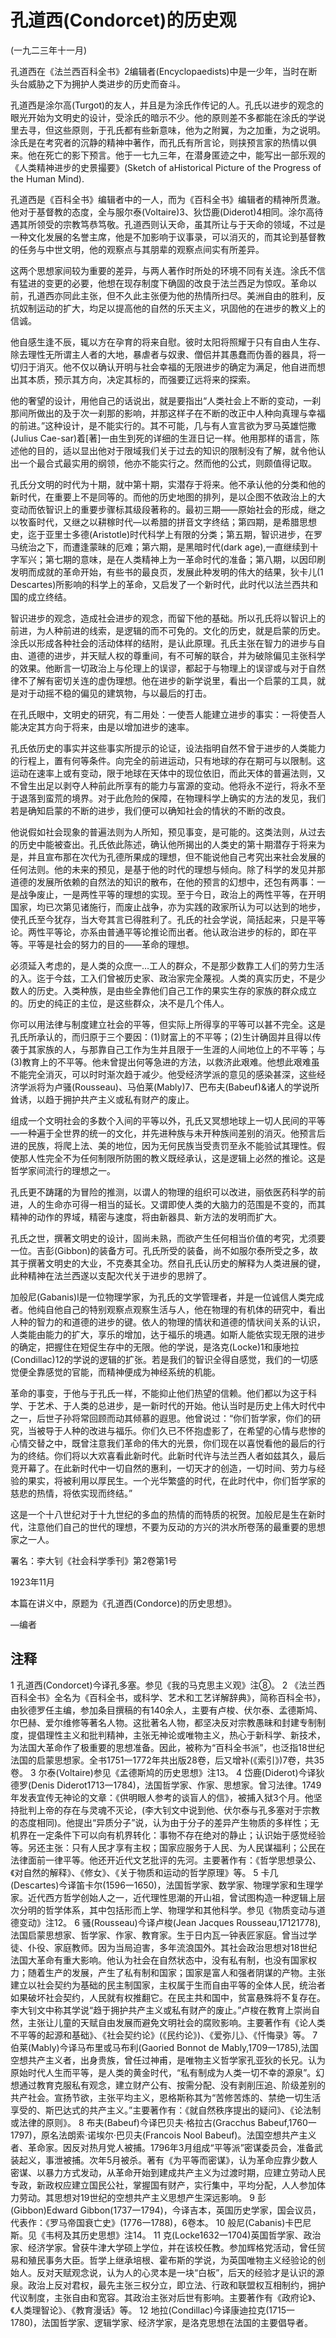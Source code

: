 # 孔道西(Condorcet)的历史观

 

(一九二三年十一月)

 

孔道西在《法兰西百科全书》2编辑者(Encyclopaedists)中是一少年，当时在断头台威胁之下为拥护人类进步的历史而奋斗。

孔道西是涂尔高(Turgot)的友人，并且是为涂氏作传记的人。孔氏以进步的观念的眼光开始为文明史的设计，受涂氏的暗示不少。他的原则差不多都能在涂氏的学说里去寻，但这些原则，于孔氏都有些新意味，他为之附翼，为之加重，为之说明。涂氏是在考究者的沉静的精神中著作，而孔氏有所言论，则挟预言家的热情以俱来。他在死亡的影下预言。他于一七九三年，在潜身匿迹之中，能写出一部乐观的《人类精神进步的史景撮要》(Sketch of aHistorical Picture of the Progress of the Human Mind).

孔道西是《百科全书》编辑者中的一人，而为《百科全书》编辑者的精神所贯澈。他对于基督教的态度，全与服尔泰(Voltaire)3、狄岱鹿(Diderot)4相同。涂尔高待遇其所领受的宗教笃恭笃敬。孔道西则认天命，虽其所让与于天命的领域，不过是一种文化发展的名誉主席，他是不加影响于议事录，可以消灭的，而其论到基督教的任务与中世文明，他的观察点与其朋辈的观察点间实有所差异。

这两个思想家间较为重要的差异，与两人著作时所处的环境不同有关连。涂氏不信有猛进的变更的必要，他想在现存制度下确固的改良于法兰西足为惊叹。革命以前，孔道西亦同此主张，但不久此主张便为他的热情所扫尽。美洲自由的胜利，反抗奴制运动的扩大，均足以提高他的自然的乐天主义，巩固他的在进步的教义上的信诚。

他自感生逢不辰，辄以方在孕育的将来自慰。彼时太阳将照耀于只有自由人生存、除去理性无所谓主人者的大地，暴虐者与奴隶、僧侣并其愚蠢而伪善的器具，将一切归于消灭。他不仅以确认开明与社会幸福的无限进步的确定为满足，他自进而想出其本质，预示其方向，决定其标的，而强要辽远将来的探索。

他的奢望的设计，用他自己的话说出，就是要指出“人类社会上不断的变动，一刹那间所做出的及于次一刹那的影响，并那这样子在不断的改正中人种向真理与幸福的前进。”这种设计，是不能实行的。其不可能，几与有人宣言欲为罗马英雄恺撒(Julius Cae-sar)着[著]一由生到死的详细的生涯日记一样。他用那样的语言，陈述他的目的，适以显出他对于限域我们关于过去的知识的限制没有了解，就令他认出一个最合式最实用的纲领，他亦不能实行之。然而他的公式，则颇值得记取。

孔氏分文明的时代为十期，就中第十期，实潜存于将来。他不承认他的分类和他的新时代，在重要上不是同等的。而他的历史地图的排列，是以企图不依政治上的大变动而依智识上的重要步骤标其级段著称的。最初三期——原始社会的形成，继之以牧畜时代，又继之以耕稼时代—以希腊的拼音文字终结；第四期，是希腊思想史，迄于亚里士多德(Aristotle)时代科学上有限的分类；第五期，智识进步，在罗马统治之下，而遭逢蒙昧的厄难；第六期，是黑暗时代(dark age),一直继续到十字军兴；第七期的意味，是在人类精神上为一革命时代的准备；第八期，以因印刷发明而成就的革命开始，有些书的最良页，发展此种发明的伟大的结果，狄卡儿(1 Descartes)所影响的科学上的革命，又启发了一个新时代，此时代以法兰西共和国的成立终结。

智识进步的观念，造成社会进步的观念，而留下他的基础。所以孔氏将以智识上的前进，为人种前进的线索，是逻辑的而不可免的。文化的历史，就是启蒙的历史。涂氏以形成各种社会的活动体样的结附，是认此原理。孔氏主张在智力的进步与自由、道德的进步，并天赋人权的尊重间，有不可解的联合，并为破除偏见主张科学的效果。他断言一切政治上与伦理上的误谬，都起于与物理上的误谬或与对于自然律不了解有密切关连的虚伪理想。他在进步的新学说里，看出一个启蒙的工具，就是对于动摇不稳的偏见的建筑物，与以最后的打击。

在孔氏眼中，文明史的研究，有二用处：一使吾人能建立进步的事实：一将使吾人能决定其方向于将来，由是以增加进步的速率。

孔氏依历史的事实并这些事实所提示的论证，设法指明自然不曾于进步的人类能力的行程上，置有何等条件。向完全的前进运动，只有地球的存在期可与以限制。这运动在速率上或有变动，限于地球在天体中的现位依旧，而此天体的普遍法则，又不曾生出足以剥夺人种前此所享有的能力与富源的变动。他将永不逆行，将永不至于退落到蛮荒的境界。对于此危险的保障，在物理科学上确实的方法的发见，我们若是确知启蒙的不断的进步，我们便可以确知社会的情状的不断的改良。

他说假如社会现象的普遍法则为人所知，预见事变，是可能的。这类法则，从过去的历史中能被查出。孔氏依此陈述，确认他所揭出的人类史的第十期潜存于将来为是，并且宣布那在次代为孔德所果成的理想，但不能说他自己考究出来社会发展的任何法则。他的未来的预见，是基于他的时代的理想与倾向。除了科学的发见并那道德的发展所依赖的自然法的知识的散布，在他的预言的幻想中，还包有两事：一是战争废止，一是两性平等的理想的实现。至于今日，政治上的两性平等，在开明国家，均已次第见诸施行，而废止战争，亦为实践的政家所认为可以达到的地步，使孔氏至今犹存，当大夸其言已得胜利了。孔氏的社会学说，简括起来，只是平等论。两性平等论，亦系由普通平等论推论而出者。他认政治进步的标的，即在平等。平等是社会的努力的目的——革命的理想。

必须延入考虑的，是人类的众庶一…工人的群众，不是那少数靠工人们的劳力生活的入。迄于今兹，工入们曾被历史家、政治家完全蔑视。人类的真实历史，不是少数人的历史。入类种族，是由些全靠他们自己工作的果实生存的家族的群众成立的。历史的纯正的主位，是这些群众，决不是几个伟人。

你可以用法律与制度建立社会的平等，但实际上所得享的平等可以甚不完全。这是孔氏所承认的，而归原于三个要因：(1)财富上的不平等；(2)生计确固并且得以传袭于其家族的人，与那靠自己工作为生并且限于一生涯的人间地位上的不平等；与(3)教育上的不平等。他未曾提出何等急进的方法，以救济此艰难。他想此艰难虽不能完全消灭，可以时时渐次趋于减少。他受经济学派的意见的感染甚深，这些经济学派将为卢骚(Rousseau)、马伯莱(Mably)7、巴布夫(Babeuf)&诸人的学说所耸诱，以趋于拥护共产主义或私有财产的废止。

组成一个文明社会的多数个入间的平等以外，孔氏又冥想地球上一切人民间的平等—一种遍于全世界的统一的文化，并先进种族与未开种族间差别的消灭。他预言后进的民族，将爬上法、美的地位，因为无何民族当受责罚至永不能验试其理性。假使那人性完全不为任何制限所防圉的教义既经承认，这是逻辑上必然的推论。这是哲学家间流行的理想之一。

孔氏更不踌躇的为冒险的推测，以谓人的物理的组织可以改进，丽依医药科学的前进，人的生命亦可得一相当的延长。又谓即使人类的大脑力的范围是不变的，而其精神的动作的界域，精密与速度，将由新器具、新方法的发明而扩大。

孔氏之世，撰著文明史的设计，固尚未熟，而欲产生任何相当价值的考究，尤须要一位。吉彭(Gibbon)的装备方可。孔氏所受的装备，尚不如服尔泰所受之多，故其于撰著文明史的大业，不克奏其全功。然自孔氏认历史的解释为人类进展的键，此种精神在法兰西遂以支配次代关于进步的思辨了。

加般尼(Gabanis)l是一位物理学家，为孔氏的文学管理者，并是一位诚信人类完成者。他纯自他自己的特别观察点观察生活与人，他在物理的有机体的研究中，看出人种的智力的和道德的进步的键。依人的物理的情状和道德的情状间关系的认识，人类能由能力的扩大，享乐的增加，达于福乐的境遇。如斯人能依实现无限的进步的确定，把握住在短促生存中的无限。他的学说，是洛克(Locke)1和康地拉(Condillac)12的学说的逻辑的扩张。若是我们的智识全得自感觉，我们的一切感觉便全靠感觉的官能，而精神便成为神经系统的机能。

革命的事变，于他与于孔氏一样，不能抑止他们热望的信赖。他们都以为这于科学、于艺术、于人类的总进步，是一新时代的开始。他认当时是历史上伟大时代中之一，后世子孙将常回顾而动其倾慕的遐思。他曾说过：“你们哲学家，你们的研究，当被导于人种的改进与福乐。你们久已不怀抱虚影了，在希望的心情与悲惨的心情交替之中，既曾注意我们革命的伟大的光景，你们现在以喜悦看他的最后的行为的终结。你们将以大欢喜看此新时代。此新时代许与法兰西人者如兹其久，最后竞开幕了。在此新时代中一切自然的惠利，一切天才的创造，一切时间、劳力与经验的果实，将被利用以厚民生。一个光华繁盛的时代，在此时代中，你们哲学家的慈悲的热情，将依实现而终结。”

这是一个十八世纪对于十九世纪的多血的热情的而特质的祝贺。加般尼是生在新时代，注意他们自己的世代的理想，不要为反动的方兴的洪水所卷荡的最重要的思想家之一人。

 

署名：李大钊《社会科学季刊》第2卷第1号

1923年11月

 

本篇在讲义中，原题为《孔道西(Condorce)的历史思想》。

—编者

 

## 注释
1 孔道西(Condorcet)今译孔多塞。参见《我的马克思主义观》注⑧。
2 《法兰西百科全书》全名为《百科全书，或科学、艺术和工艺详解辞典》，简称百科全书》，由狄德罗任主编，参加条目撰稿的有140余人，主要有卢梭、伏尔泰、孟德斯鸠、尔巴赫、爱尔维修等著名人物。这批著名人物，都坚决反对宗教愚昧和封建专制制度，提倡理性主义和批判精神，主张无神论或唯物主义，热心于新科学、新技术，为法国大革命作了极重要的思想准备。因此，被称为“百科全书派”，也泛指18世纪法国的启蒙思想家。全书1751一1772年共出版28卷，后又增补(《索引》)7卷，共35卷。
3 尔泰(Voltaire)参见《孟德斯鸠的历史思想》注13。
4 岱鹿(Diderot)今译狄德罗(Denis Diderot1713一1784)，法国哲学家、作家、思想家。曾习法律。1749年发表宜传无神论的文章：《供明眼人参考的谈盲人的信》，被捕入狱3个月。他坚持批判上帝的存在与灵魂不灭论，(李大钊文中说到他、伏尔泰与孔多塞对于宗教的态度相同)。他提出“异质分子”说，认为由于分子的差异产生物质的多样性；无机界在一定条件下可以向有机界转化：事物不存在绝对的静止；认识始于感觉经验等。另还主张：只有人民才享有主权；国家应服务于人民、为人民谋福利；公民在法律面前一律平等。他还开近代文艺批评的先河。主要著作有：《哲学思想录公、《对自然的解释》、《修女》、《关于物质和运动的哲学原理》等。
5 卡几(Descartes)今译笛卡尔(1596一1650)，法国哲学家、数学家、物理学家和生理学家。近代西方哲学创始人之一，近代理性思潮的开山祖，曾试图构造一种逻辑上层次分明的哲学体系，其中包括形而上学、物理学和其他科学。参见《物质变动与道德变动》注12。
6 骚(Rousseau)今译卢梭(Jean Jacques Rousseau,17121778),法国启蒙思想家、哲学家、作家、教育家。生于日内瓦一钟表匠家庭。曾当过学徒、仆役、家庭教师。因为当局迫害，多年流浪国外。其社会政治思想对18世纪法国大革命有重大影响。他认为社会在自然状态中，没有私有制，也没有国家权力；随着生产的发展，产生了私有制和国家；国家是富人和强者阴谋的产物。主张建立以社会契约为基础的民主制国家，主权属于生而自由平等的全体人民，统治者如果破坏社会契约，人民就有权推翻它。在民主共和国中，贫富悬殊将不复存在。李大钊文中称其学说“趋于拥护共产主义或私有财产的废止。”卢梭在教育上崇尚自然，主张让儿童的天赋自由发展而避免文明社会的腐败影响。主要著作有《论人类不平等的起源和基础》、《社会契约论》(《民约论》)、《爱弥儿》、《忏悔录》等。
7 伯莱(Mably)今译马布里或马布利(Gaoried Bonnot de Mably,1709一1785),法国空想共产主义者，出身贵族，曾任过神甫，是唯物主义哲学家孔亚狄的长兄。认为原始时代人生而平等，是人类的黄金时代，“私有制成为人类一切不幸的源泉”。幻想通过教育克服私有观念，建立财产公有、按需分配、没有剥削压追、阶级差别的共产社会。宣扬节欲，主张平均主义，恩格斯称其为“苦修苦炼的、禁绝一切生活享受的、斯巴达式的共产主义。”主要著作有：《就自然秩序提出的疑问》、《论法制或法律的原则》。
8 布夫(Babeuf)今译巴贝夫·格拉古(Gracchus Babeuf,1760一1797)，原名法朗索·诺埃尔·巴贝夫(Francois Nool Babeuf)。法国空想共产主义者、革命家。因反对热月党人被捕。1796年3月组成“平等派”密谋委员会，准备武装起义，事泄被捕。次年5月被杀。著有《为平等而密谋》，认为革命应靠少数人密谋、以暴力方式发动，从革命开始到建成共产主义为过渡时期，应建立劳动人民专政，新政权应建立国民公社，掌握国有财产，实行集中，平均分配，人人参加体力劳动。其思想对19世纪的空想共产主义思想产生深远影响。
9 彭(Gibbon)Edward Gibbon(1737一1794)，今译吉本，英国历史学家，国会议员，代表作：《罗马帝国衰亡史》(1776一1788)，6卷本。
10 般尼(Cabanis)卡巴尼斯。见《韦柯及其历史思想》注14。
11 克(Locke1632一1704)英国哲学家、政治家、经济学家。曾获牛津大学硕上学位，并在该校任教。参加辉格党活动，曾任贸易和殖民事务大臣。哲学上继承培根、霍布斯的学说，为英国唯物主义经验论的创始人。反对天赋观念说，认为人的心灵本是一块“白板”，后天的经验才是认识的源泉。政治上反对君权，最先主张三权分立，即立法、行政和联盟权互相制约，拥护代议制度，主张自由和宽容。其政治主张对后世有影响。主要著作有《政府论》、《人类理智论》、《教育漫话》等。
12 地拉(Condillac)今译康迪拉克(1715一1780)，法国哲学家、逻辑学家、经济学家，是洛克思想在法国的主要倡导者。
